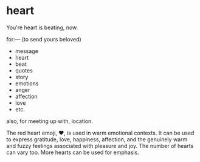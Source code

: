 # heart
You're heart is beating, now. 

for:— (to send yours beloved) 
* message 
* heart 
* beat 
* quotes 
* story 
* emotions 
* anger
* affection
* love
* etc. 

also, for meeting up with, location.

The red heart emoji, ❤️, is used in warm emotional contexts. It can be used to express gratitude, love, happiness, affection, and the genuinely warm and fuzzy feelings associated with pleasure and joy. The number of hearts can vary too. More hearts can be used for emphasis.
